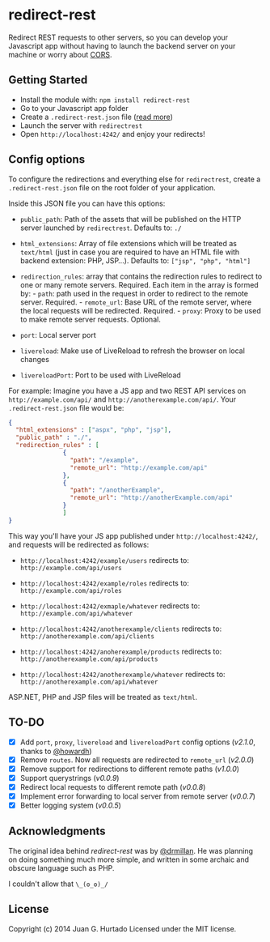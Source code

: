 # redirect-rest

Redirect REST requests to other servers, so you can develop your Javascript app without having to launch the backend server on your machine or worry about [CORS](http://en.wikipedia.org/wiki/Cross-origin_resource_sharing).

## Getting Started

- Install the module with: `npm install redirect-rest`
- Go to your Javascript app folder
- Create a `.redirect-rest.json` file ([read more](#config-options))
- Launch the server with `redirectrest`
- Open `http://localhost:4242/` and enjoy your redirects!

## Config options

To configure the redirections and everything else for `redirectrest`, create a `.redirect-rest.json` file on the root folder of your application.

Inside this JSON file you can have this options:

- `public_path`: Path of the assets that will be published on the HTTP server launched by `redirectrest`. Defaults to: `./`
- `html_extensions`: Array of file extensions which will be treated as `text/html` (just in case you are required to have an HTML file with backend extension: PHP, JSP…). Defaults to: `["jsp", "php", "html"]`
- `redirection_rules`: array that contains the redirection rules to redirect to one or many remote servers. Required.
                       Each item in the array is formed by:
					   - `path`: path used in the request in order to redirect to the remote server. Required.
					   - `remote_url`: Base URL of the remote server, where the local requests will be redirected. Required.
					   - `proxy`: Proxy to be used to make remote server requests. Optional.
				   
- `port`: Local server port
- `livereload`: Make use of LiveReload to refresh the browser on local changes
- `livereloadPort`: Port to be used with LiveReload

For example: Imagine you have a JS app and two REST API services on `http://example.com/api/` and `http://anotherexample.com/api/`. Your `.redirect-rest.json` file would be:

```json
{
  "html_extensions" : ["aspx", "php", "jsp"],
  "public_path" : "./",
  "redirection_rules" : [
               {
                 "path": "/example",
                 "remote_url": "http://example.com/api"
               },
			   {
                 "path": "/anotherExample",
                 "remote_url": "http://anotherExample.com/api"
               }
			   ]
}
```

This way you'll have your JS app published under `http://localhost:4242/`, and requests will be redirected as follows:

- `http://localhost:4242/example/users` redirects to: `http://example.com/api/users`
- `http://localhost:4242/example/roles` redirects to: `http://example.com/api/roles`
- `http://localhost:4242/exmaple/whatever` redirects to: `http://example.com/api/whatever`

- `http://localhost:4242/anotherexample/clients` redirects to: `http://anotherexample.com/api/clients`
- `http://localhost:4242/anoherexample/products` redirects to: `http://anotherexample.com/api/products`
- `http://localhost:4242/anotherexample/whatever` redirects to: `http://anotherexample.com/api/whatever`


ASP.NET, PHP and JSP files will be treated as `text/html`.

## TO-DO

- [x] Add `port`, `proxy`, `livereload` and `livereloadPort` config options (_v2.1.0_, thanks to [@howardh](https://github.com/howardh))
- [x] Remove `routes`. Now all requests are redirected to `remote_url` (_v2.0.0_)
- [x] Remove support for redirections to different remote paths (_v1.0.0_)
- [x] Support querystrings (_v0.0.9_)
- [x] Redirect local requests to different remote path (_v0.0.8_)
- [x] Implement error forwarding to local server from remote server (_v0.0.7_)
- [x] Better logging system (_v0.0.5_)

## Acknowledgments

The original idea behind *redirect-rest* was by [@drmillan](http://github.com/drmillan). He was planning on doing something much more simple, and written in some archaic and obscure language such as PHP.

I couldn't allow that `\_(ʘ_ʘ)_/`

## License

Copyright (c) 2014 Juan G. Hurtado
Licensed under the MIT license.
